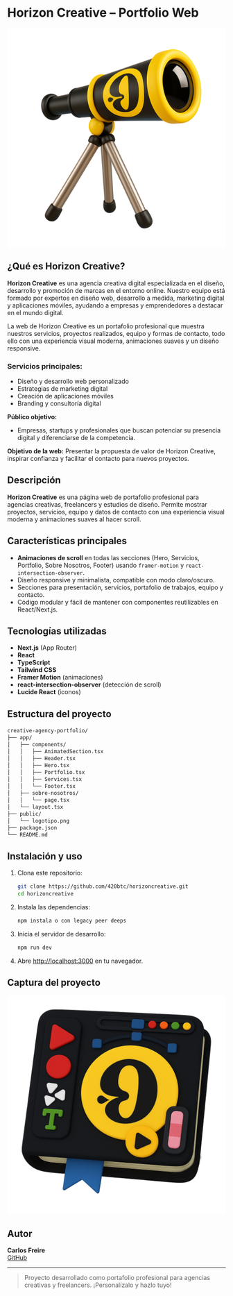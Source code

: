 # Horizon Creative – Portfolio Web

![Logo del Proyecto](./public/assets/telescopio.png)

## ¿Qué es Horizon Creative?
**Horizon Creative** es una agencia creativa digital especializada en el diseño, desarrollo y promoción de marcas en el entorno online. Nuestro equipo está formado por expertos en diseño web, desarrollo a medida, marketing digital y aplicaciones móviles, ayudando a empresas y emprendedores a destacar en el mundo digital.

La web de Horizon Creative es un portafolio profesional que muestra nuestros servicios, proyectos realizados, equipo y formas de contacto, todo ello con una experiencia visual moderna, animaciones suaves y un diseño responsive.

### Servicios principales:
- Diseño y desarrollo web personalizado
- Estrategias de marketing digital
- Creación de aplicaciones móviles
- Branding y consultoría digital

**Público objetivo:**
- Empresas, startups y profesionales que buscan potenciar su presencia digital y diferenciarse de la competencia.

**Objetivo de la web:**
Presentar la propuesta de valor de Horizon Creative, inspirar confianza y facilitar el contacto para nuevos proyectos.

## Descripción
**Horizon Creative** es una página web de portafolio profesional para agencias creativas, freelancers y estudios de diseño. Permite mostrar proyectos, servicios, equipo y datos de contacto con una experiencia visual moderna y animaciones suaves al hacer scroll.

## Características principales
- **Animaciones de scroll** en todas las secciones (Hero, Servicios, Portfolio, Sobre Nosotros, Footer) usando `framer-motion` y `react-intersection-observer`.
- Diseño responsive y minimalista, compatible con modo claro/oscuro.
- Secciones para presentación, servicios, portafolio de trabajos, equipo y contacto.
- Código modular y fácil de mantener con componentes reutilizables en React/Next.js.

## Tecnologías utilizadas
- **Next.js** (App Router)
- **React**
- **TypeScript**
- **Tailwind CSS**
- **Framer Motion** (animaciones)
- **react-intersection-observer** (detección de scroll)
- **Lucide React** (iconos)

## Estructura del proyecto
```
creative-agency-portfolio/
├── app/
│   ├── components/
│   │   ├── AnimatedSection.tsx
│   │   ├── Header.tsx
│   │   ├── Hero.tsx
│   │   ├── Portfolio.tsx
│   │   ├── Services.tsx
│   │   └── Footer.tsx
│   ├── sobre-nosotros/
│   │   └── page.tsx
│   └── layout.tsx
├── public/
│   └── logotipo.png
├── package.json
└── README.md
```

## Instalación y uso
1. Clona este repositorio:
   ```bash
   git clone https://github.com/420btc/horizoncreative.git
   cd horizoncreative
   ```
2. Instala las dependencias:
   ```bash
   npm instala o con legacy peer deeps 
   ```
3. Inicia el servidor de desarrollo:
   ```bash
   npm run dev
   ```
4. Abre [http://localhost:3000](http://localhost:3000) en tu navegador.

## Captura del proyecto
![Vista previa del proyecto](./public/logotipo.png)

## Autor
**Carlos Freire**  
[GitHub](https://github.com/420btc)

---

> Proyecto desarrollado como portafolio profesional para agencias creativas y freelancers. ¡Personalízalo y hazlo tuyo!
